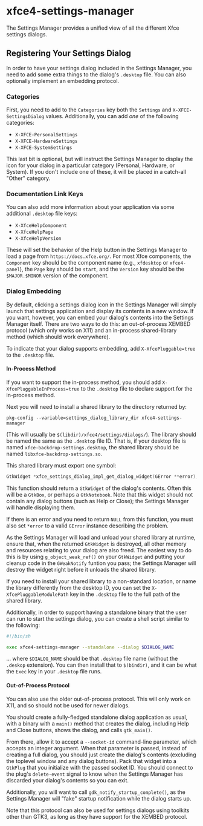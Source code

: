 # xfce4-settings-manager

The Settings Manager provides a unified view of all the different Xfce
settings dialogs.

## Registering Your Settings Dialog

In order to have your settings dialog included in the Settings Manager,
you need to add some extra things to the dialog's `.desktop` file.  You
can also optionally implement an embedding protocol.

### Categories

First, you need to add to the `Categories` key both the `Settings` and
`X-XFCE-SettingsDialog` values.  Additionally, you can add *one* of the
following categories:

* `X-XFCE-PersonalSettings`
* `X-XFCE-HardwareSettings`
* `X-XFCE-SystemSettings`

This last bit is optional, but will instruct the Settings Manager to
display the icon for your dialog in a particular category (Personal,
Hardware, or System).  If you don't include one of these, it will be
placed in a catch-all "Other" category.

### Documentation Link Keys

You can also add more information about your application via some
additional `.desktop` file keys:

* `X-XfceHelpComponent`
* `X-XfceHelpPage`
* `X-XfceHelpVersion`

These will set the behavior of the Help button in the Settings Manager
to load a page from `https://docs.xfce.org/`.  For most Xfce components,
the `Component` key should be the component name (e.g., `xfdesktop` or
`xfce4-panel`), the `Page` key should be `start`, and the `Version` key
should be the `$MAJOR.$MINOR` version of the component.

### Dialog Embedding

By default, clicking a settings dialog icon in the Settings Manager will
simply launch that settings application and display its contents in a
new window.  If you want, however, you can embed your dialog's contents
into the Settings Manager itself.  There are two ways to do this: an
out-of-process XEMBED protocol (which only works on X11) and an
in-process shared-library method (which should work everywhere).

To indicate that your dialog supports embedding, add
`X-XfcePluggable=true` to the `.desktop` file.

#### In-Process Method

If you want to support the in-process method, you should add
`X-XfcePluggableInProcess=true` to the `.desktop` file to declare
support for the in-process method.

Next you will need to install a shared library to the directory returned
by:

```
pkg-config --variable=settings_dialog_library_dir xfce4-settings-manager
```

(This will usually be `$(libdir)/xfce4/settings/dialogs/`).  The library
should be named the same as the `.desktop` file ID.  That is, if your
desktop file is named `xfce-backdrop-settings.desktop`, the shared
library should be named `libxfce-backdrop-settings.so`.

This shared library must export one symbol:

```c
GtkWidget *xfce_settings_dialog_impl_get_dialog_widget(GError **error);
```

This function should return a `GtkWidget` of the dialog's contents.
Often this will be a `GtkBox`, or perhaps a `GtkNotebook`.  Note that
this widget should not contain any dialog buttons (such as Help or
Close); the Settings Manager will handle displaying them.

If there is an error and you need to return `NULL` from this function,
you must also set `*error` to a valid `GError` instance describing the
problem.

As the Settings Manager will load and unload your shared library at
runtime, ensure that, when the returned `GtkWidget` is destroyed, all
other memory and resources relating to your dialog are also freed.  The
easiest way to do this is by using `g_object_weak_ref()` on your
`GtkWidget` and putting your cleanup code in the `GWeakNotify` funtion
you pass; the Settings Manager will destroy the widget right before it
unloads the shared library.

If you need to install your shared library to a non-standard location,
or name the library differently from the desktop ID, you can set the
`X-XfcePluggableModulePath` key in the `.desktop` file to the full path
of the shared library.

Additionally, in order to support having a standalone binary that the
user can run to start the settings dialog, you can create a shell script
similar to the following:

```bash
#!/bin/sh

exec xfce4-settings-manager --standalone --dialog $DIALOG_NAME
```

... where `$DIALOG_NAME` should be that `.desktop` file name (without
the `.deskop` extension).  You can then install that to `$(bindir)`, and
it can be what the `Exec` key in your `.desktop` file runs.

#### Out-of-Process Protocol

You can also use the older out-of-process protocol.  This will only work
on X11, and so should not be used for newer dialogs.

You should create a fully-fledged standalone dialog application as
usual, with a binary with a `main()` method that creates the dialog,
including Help and Close buttons, shows the dialog, and calls
`gtk_main()`.

From there, allow it to accept a `--socket-id` command-line parameter,
which accepts an integer argument.  When that parameter is passed,
instead of creating a full dialog, you should just create the dialog's
contents (excluding the toplevel window and any dialog buttons).  Pack
that widget into a `GtkPlug` that you initialize with the passed socket
ID.  You should connect to the plug's `delete-event` signal to know when
the Settings Manager has discarded your dialog's contents so you can
exit.

Additionally, you will want to call `gdk_notify_startup_complete()`, as
the Settings Manager will "fake" startup notification while the dialog
starts up.

Note that this protocol can also be used for settings dialogs using
toolkits other than GTK3, as long as they have support for the XEMBED
protocol.
